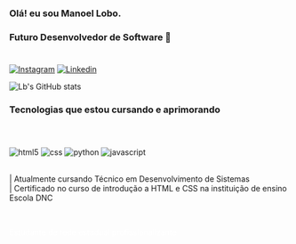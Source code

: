 ### Olá! eu sou Manoel Lobo.
### Futuro Desenvolvedor de Software 👾
#
[![Instagram](https://img.shields.io/badge/Instagram-E4405F?style=for-the-badge&logo=instagram&logoColor=white)](https://instagram.com/imanoellob)
[![Linkedin](https://img.shields.io/badge/LinkedIn-0077B5?style=for-the-badge&logo=linkedin&logoColor=white)](www.linkedin.com/in/Lbpriv)

![Lb's GitHub stats](https://github-readme-stats.vercel.app/api?username=Lobodxv&show_icons=true&theme=dark)
### Tecnologias que estou cursando e aprimorando
#
<div style="display: inline_block"><br/>
    <img align="center" alt="html5" src="https://img.shields.io/badge/HTML5-E34F26?style=for-the-badge&logo=html5&logoColor=white" />
    <img align="center" alt="css" src="https://img.shields.io/badge/CSS-239120?&style=for-the-badge&logo=css3&logoColor=white" />
    <img align="center" alt="python" src="https://img.shields.io/badge/Python-14354C?style=for-the-badge&logo=python&logoColor=white" />
    <img align="center" alt="javascript" src="https://img.shields.io/badge/Java-ED8B00?style=for-the-badge&logo=java&logoColor=white" />
	<br/>
	<br/>
	<p style="font_weight: bold">| Atualmente cursando Técnico em Desenvolvimento de Sistemas
	<br/>
	| Certificado no curso de introdução a HTML e CSS na instituição de ensino Escola DNC<p/>
</div><br/>
<div style="position: center">
<p class="animation" style="color: white; position: center; animation-name: animacao; animation-duration: 6s; animation-iterating-counting: infinite;">Estudante de rede estadual profissionalizante<p/>
<div/>


